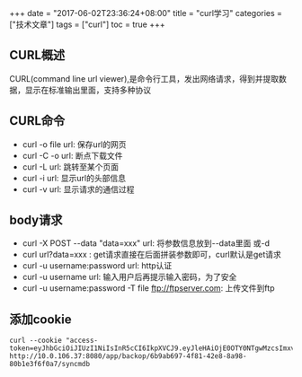 +++
date = "2017-06-02T23:36:24+08:00" title = "curl学习" categories = ["技术文章"] tags = ["curl"] toc = true
+++

CURL概述
--------

CURL(command line url
viewer),是命令行工具，发出网络请求，得到并提取数据，显示在标准输出里面，支持多种协议

CURL命令
--------

-   curl -o file url: 保存url的网页
-   curl -C -o url: 断点下载文件
-   curl -L url: 跳转至某个页面
-   curl -i url: 显示url的头部信息
-   curl -v url: 显示请求的通信过程

body请求
--------

-   curl -X POST --data "data=xxx" url: 将参数信息放到--data里面 或-d
-   curl url?data=xxx : get请求直接在后面拼装参数即可，curl默认是get请求
-   curl -u username:password url: http认证
-   curl -u username url: 输入用户后再提示输入密码，为了安全
-   curl -u username:password -T file <ftp://ftpserver.com>:
    上传文件到ftp

添加cookie
----------

``` {.shell}
curl --cookie "access-token=eyJhbGciOiJIUzI1NiIsInR5cCI6IkpXVCJ9.eyJleHAiOjE0OTY0NTgwMzcsImxvZ2luTmFtZSI6ImFkbWluIiwibmFtZUNOIjoi57O757uf566h55CG5ZGYIiwidGltZW91dCI6MjQsInVzZXJJZCI6IjU3M2E0Njk4ZTRiMGQ5MDY2OGJjOWYwMyIsInVzZXJOYW1lIjoiYWRtaW4ifQ.DuWu64q_xiTHJFxQ8X9nMlGwFo82UtP_-2axvKgWois"  http://10.0.106.37:8080/app/backop/6b9ab697-4f81-42e8-8a98-80b1e3f6f0a7/syncmdb
```
